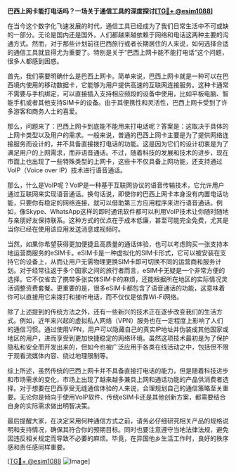 **巴西上网卡能打电话吗？一场关于通信工具的深度探讨[[TG💪+ @esim1088](https://t.me/s/esim1088)]**

在当今这个数字化飞速发展的时代，通信工具已经成为了我们日常生活中不可或缺的一部分。无论是国内还是国外，人们都越来越依赖于网络和电话这两种主要的沟通方式。然而，对于那些计划前往巴西旅行或者长期居住的人来说，如何选择合适的通信工具就显得尤为重要了。特别是关于“巴西上网卡能不能打电话”这个问题，很多人都感到困惑。

首先，我们需要明确什么是巴西上网卡。简单来说，巴西上网卡就是一种可以在巴西境内使用的移动数据卡，它能够为用户提供高速的互联网连接服务。这种卡通常不需要与手机绑定，可以直接插入支持相应频段的设备中使用，比如平板电脑、智能手机或者其他支持SIM卡的设备。由于其便携性和灵活性，巴西上网卡受到了许多游客和商务人士的喜爱。

那么，问题来了：巴西上网卡到底能不能用来打电话呢？答案是：这取决于具体的上网卡类型以及用户的需求。一般来说，普通的巴西上网卡主要是为了提供网络连接服务而设计的，并不具备直接拨打电话的功能。这是因为它们的设计初衷是为了满足用户的上网需求，而非语音通话。不过，随着科技的发展和技术的进步，现在市面上也出现了一些特殊类型的上网卡，这些卡不仅具备上网功能，还支持通过VoIP（Voice over IP）技术进行语音通话。

那么，什么是VoIP呢？VoIP是一种基于互联网协议的语音传输技术，它允许用户通过互联网来实现语音通话。换句话说，即使你的巴西上网卡本身没有内置电话功能，只要你有稳定的网络连接，就可以借助第三方应用程序来进行语音通话。例如，像Skype、WhatsApp这样的即时通讯软件都可以利用VoIP技术让你随时随地与亲朋好友保持联系。这种方式的优点在于成本低廉，甚至可能完全免费，尤其是当你已经在使用该应用发送消息或视频时。

当然，如果你希望获得更加便捷且高质量的通话体验，也可以考虑购买一张支持本地运营商服务的eSIM卡。eSIM卡是一种虚拟化的SIM卡形式，它可以被安装在支持它的设备上，从而让用户无需物理更换SIM卡即可切换不同的运营商和服务计划。对于经常往返于多个国家之间的旅行者而言，eSIM卡无疑是一个非常方便的选择。它不仅省去了携带多张实体SIM卡的麻烦，还能根据所在地区的实际情况灵活调整资费套餐。更重要的是，很多eSIM卡都包含了语音通话的功能，这意味着你可以直接用它来拨打和接听电话，而不仅仅是依靠Wi-Fi网络。

除了上述提到的传统方法之外，还有一些新兴的技术正在逐步改变我们的生活方式。例如，近年来兴起的虚拟私人网络（VPN）服务也在一定程度上影响了人们的通信习惯。通过使用VPN，用户可以隐藏自己的真实IP地址并伪装成其他国家或地区的用户，进而享受到更加快捷稳定的网络环境。虽然这项技术最初是为了保护隐私和安全而开发出来的，但如今也被广泛应用于各类在线活动之中，包括但不限于观看流媒体内容、绕过地理限制等。

综上所述，虽然传统的巴西上网卡并不具备直接打电话的能力，但是随着科技进步和市场需求的变化，市场上出现了越来越多兼具上网和通话功能的产品供消费者选择。对于想要在巴西享受无缝通信体验的人来说，合理规划自己的通信策略至关重要。无论你是倾向于使用VoIP软件、传统eSIM卡还是其他创新方案，都需要结合自身的实际需求做出明智决策。

最后提醒大家，在决定采用何种通信方式之前，请务必仔细研究相关产品的规格说明和支持情况，确保其符合你的预期目标。同时也要注意遵守当地法律法规，避免因违反相关规定而导致不必要的麻烦。毕竟，在异国他乡生活工作时，良好的秩序感和责任感同样重要。

[[TG💪+ @esim1088](https://t.me/s/esim1088) ![Image](https://i.postimg.cc/4NQfJmqS/Snipaste-2025-05-13-00-14-12.png)]